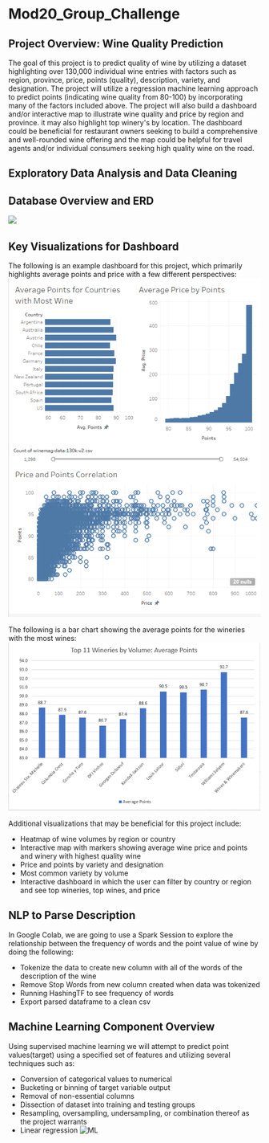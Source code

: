 # Mod20_Group_Challenge

## Project Overview: Wine Quality Prediction
The goal of this project is to predict quality of wine by utilizing a dataset highlighting over 130,000 individual wine entries with factors such as region, province, price, points (quality), description, variety, and designation. The project will utilize a regression machine learning approach to predict points (indicating wine quality from 80-100) by incorporating many of the factors included above. The project will also build a dashboard and/or interactive map to illustrate wine quality and price by region and province. it may also highlight top winery's by location. The dashboard could be beneficial for restaurant owners seeking to build a comprehensive and well-rounded wine offering and the map could be helpful for travel agents and/or individual consumers seeking high quality wine on the road.

## Exploratory Data Analysis and Data Cleaning



## Database Overview and ERD
![](/Images/Wine_ERD.png)

## Key Visualizations for Dashboard
The following is an example dashboard for this project, which primarily highlights average points and price with a few different perspectives: 
![](/Images/PracticeDashboard.png)


The following is a bar chart showing the average points for the wineries with the most wines:
![](/Images/TopWineriesAvePoints.png)

Additional visualizations that may be beneficial for this project include: 
- Heatmap of wine volumes by region or country
- Interactive map with markers showing average wine price and points and winery with highest quality wine
- Price and points by variety and designation
- Most common variety by volume
- Interactive dashboard in which the user can filter by country or region and see top wineries, top wines, and price

## NLP to Parse Description
In Google Colab, we are going to use a Spark Session to explore the relationship between the frequency of words and the point value of wine by doing the following:
- Tokenize the data to create new column with all of the words of the description of the wine
- Remove Stop Words from new column created when data was tokenized
- Running HashingTF to see frequency of words
- Export parsed dataframe to a clean csv

## Machine Learning Component Overview 
Using supervised machine learning we will attempt to predict point values(target) using a specified set of features and utilizing several techniques such as:
- Conversion of categorical values to numerical
- Bucketing or binning of target variable output
- Removal of non-essential columns
- Dissection of dataset into training and testing groups
- Resampling, oversampling, undersampling, or combination thereof as the project warrants
- Linear regression
![ML](https://github.com/saraegregg/Mod20_Group_Challenge/blob/2ab0190fe76067d6ff9a9ddd7a6b1a1f714f352a/Images/ML_initial.png)

